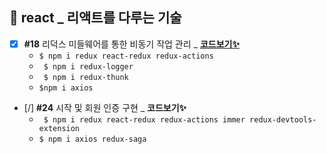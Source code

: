 ## 💫 react _ 리액트를 다루는 기술
- [x] **#18** 리덕스 미들웨어를 통한 비동기 작업 관리 _ [**코드보기✨**](https://github.com/gay0ung/react_note/commit/db13bdaa1d35d8eefc83643af45d5d2f2413faeb)
	- `$ npm i redux react-redux redux-actions`
	- ` $ npm i redux-logger`
	- ` $ npm i redux-thunk`
	- `$npm i axios`
- [/] **#24** 시작 및 회원 인증 구현 _ **코드보기✨**
	- ` $ npm i redux react-redux redux-actions immer redux-devtools-extension`
	- `$ npm i axios redux-saga`



